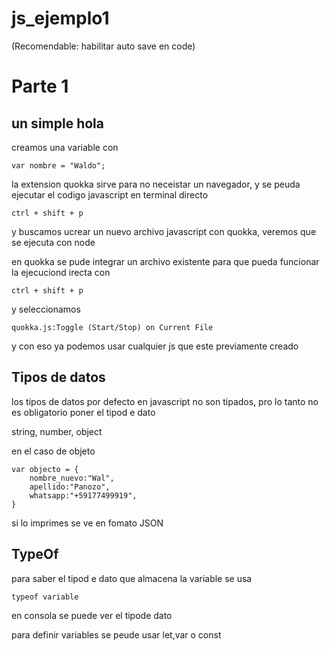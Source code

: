 # js_ejemplo1
(Recomendable: habilitar auto save en code)
# Parte 1
## un simple hola

creamos una variable con 

    var nombre = "Waldo";

la extension quokka sirve para no neceistar un navegador, y se peuda ejecutar el codigo javascript en terminal directo

    ctrl + shift + p

y buscamos ucrear un nuevo archivo javascript con quokka, veremos que se ejecuta con node

en quokka se pude integrar un archivo existente para que pueda funcionar la ejecuciond irecta con

    ctrl + shift + p

y seleccionamos 

    quokka.js:Toggle (Start/Stop) on Current File

y con eso ya podemos usar cualquier js que este previamente creado


## Tipos de datos

los tipos de datos por defecto en javascript no son tipados, pro lo tanto no es obligatorio poner el tipod e dato

string, number, object

en el caso de objeto 

    var objecto = {
        nombre_nuevo:"Wal",
        apellido:"Panozo",
        whatsapp:"+59177499919",
    }

si lo imprimes se ve en fomato JSON


## TypeOf
 
 para saber el tipod e dato que almacena la variable se usa

    typeof variable

en consola se puede ver el tipode  dato

para definir variables se peude usar let,var o const



